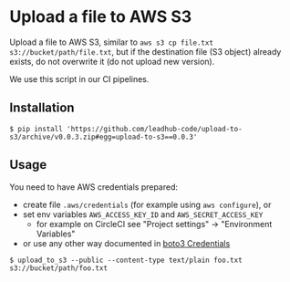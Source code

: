 Upload a file to AWS S3
=======================

Upload a file to AWS S3, similar to `aws s3 cp file.txt s3://bucket/path/file.txt`,
but if the destination file (S3 object) already exists, do not overwrite it (do not upload new version).

We use this script in our CI pipelines.


Installation
------------

```shell
$ pip install 'https://github.com/leadhub-code/upload-to-s3/archive/v0.0.3.zip#egg=upload-to-s3==0.0.3'
```


Usage
-----

You need to have AWS credentials prepared:

- create file `.aws/credentials` (for example using `aws configure`), or
- set env variables `AWS_ACCESS_KEY_ID` and `AWS_SECRET_ACCESS_KEY`
  - for example on CircleCI see "Project settings" -> "Environment Variables"
- or use any other way documented in [boto3 Credentials](https://boto3.amazonaws.com/v1/documentation/api/latest/guide/configuration.html)



```shell
$ upload_to_s3 --public --content-type text/plain foo.txt s3://bucket/path/foo.txt
```


